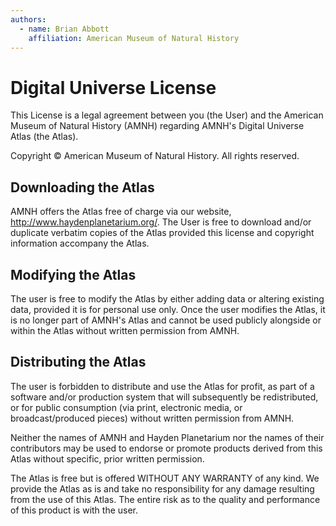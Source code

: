 ```yaml
---
authors:
  - name: Brian Abbott
    affiliation: American Museum of Natural History
---
```



# Digital Universe License

This License is a legal agreement between you (the User) and the American Museum of Natural History (AMNH) regarding AMNH's Digital Universe Atlas (the Atlas).

Copyright &copy; American Museum of Natural History. All rights reserved.

## Downloading the Atlas

AMNH offers the Atlas free of charge via our website, http://www.haydenplanetarium.org/. The User is free to download and/or duplicate verbatim copies of the Atlas provided this license and copyright information accompany the Atlas.

## Modifying the Atlas

The user is free to modify the Atlas by either adding data or altering existing data, provided it is for personal use only. Once the user modifies the Atlas, it is no longer part of AMNH's Atlas and cannot be used publicly alongside or within the Atlas without written permission from AMNH.

## Distributing the Atlas

The user is forbidden to distribute and use the Atlas for profit, as part of a software and/or production system that will subsequently be redistributed, or for public consumption (via print, electronic media, or broadcast/produced pieces) without written permission from AMNH.

Neither the names of AMNH and Hayden Planetarium nor the names of their contributors may be used to endorse or promote products derived from this Atlas without specific, prior written permission.

The Atlas is free but is offered WITHOUT ANY WARRANTY of any kind. We provide the Atlas as is and take no responsibility for any damage resulting from the use of this Atlas. The entire risk as to the quality and performance of this product is with the user.